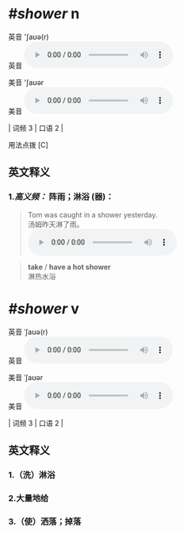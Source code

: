 # ***\#shower*** n
英音 'ʃaʊə(r)  
英音
<audio src="./media/shower-B.aac" controls="controls"></audio>

美音 'ʃaʊər  
美音
<audio src="./media/shower.aac" controls="controls"></audio>



| 词频 3 | 口语 2 |  

用法点拨  [C]

英文释义
---
### 1.*高义频：* **阵雨；淋浴 (器)：**  

 > Tom was caught in a shower yesterday.  
 > 汤姆昨天淋了雨。    
<audio src="./media/shower-1.aac" controls="controls"></audio>

 > **take** / **have a hot shower**  
 > 淋热水浴    


# ***\#shower*** v
英音 ˈʃaʊə(r)  
英音
<audio src="./media/shower-B.aac" controls="controls"></audio>

美音 ˈʃaʊər  
美音
<audio src="./media/shower.aac" controls="controls"></audio>



| 词频 3 | 口语 2 |  

英文释义
---
### 1.**（洗）淋浴**  

### 2.**大量地给**  

### 3.**（使）洒落；掉落**  



